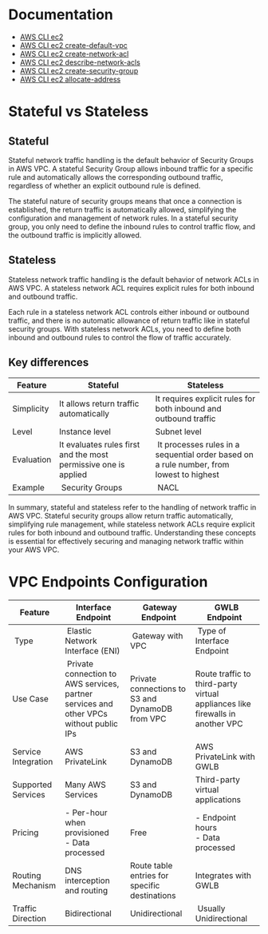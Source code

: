 # Documentation
- [AWS CLI ec2](https://docs.aws.amazon.com/cli/latest/reference/ec2/)
- [AWS CLI ec2 create-default-vpc](https://docs.aws.amazon.com/cli/latest/reference/ec2/create-default-vpc.html)
- [AWS CLI ec2 create-network-acl](https://docs.aws.amazon.com/cli/latest/reference/ec2/create-network-acl.html)
- [AWS CLI ec2 describe-network-acls](https://docs.aws.amazon.com/cli/latest/reference/ec2/describe-network-acls.html)
- [AWS CLI ec2 create-security-group](https://docs.aws.amazon.com/cli/latest/reference/ec2/create-security-group.html)
- [AWS CLI ec2 allocate-address](https://docs.aws.amazon.com/cli/latest/reference/ec2/allocate-address.html)

# Stateful vs Stateless
## Stateful
Stateful network traffic handling is the default behavior of Security Groups in AWS VPC. A stateful Security Group allows inbound traffic for a specific rule and automatically allows the corresponding outbound traffic, regardless of whether an explicit outbound rule is defined.

The stateful nature of security groups means that once a connection is established, the return traffic is automatically allowed, simplifying the configuration and management of network rules. In a stateful security group, you only need to define the inbound rules to control traffic flow, and the outbound traffic is implicitly allowed.

## Stateless
Stateless network traffic handling is the default behavior of network ACLs in AWS VPC. A stateless network ACL requires explicit rules for both inbound and outbound traffic.

Each rule in a stateless network ACL controls either inbound or outbound traffic, and there is no automatic allowance of return traffic like in stateful security groups. With stateless network ACLs, you need to define both inbound and outbound rules to control the flow of traffic accurately.

## Key differences
| Feature | Stateful | Stateless |
| ------- | -------- | --------- |
| Simplicity | It allows return traffic automatically | It requires explicit rules for both inbound and outbound traffic |
| Level | Instance level | Subnet level |
| Evaluation | It evaluates rules first and the most permissive one is applied | It processes rules in a sequential order based on a rule number, from lowest to highest |
| Example | Security Groups | NACL |

In summary, stateful and stateless refer to the handling of network traffic in AWS VPC. Stateful security groups allow return traffic automatically, simplifying rule management, while stateless network ACLs require explicit rules for both inbound and outbound traffic. Understanding these concepts is essential for effectively securing and managing network traffic within your AWS VPC.

# VPC Endpoints Configuration
| Feature | Interface Endpoint | Gateway Endpoint | GWLB Endpoint |
| ------- | ------------------ | ---------------- | ------------- |
| Type | Elastic Network Interface (ENI) | Gateway with VPC | Type of Interface Endpoint |
| Use Case | Private connection to AWS services, partner services and other VPCs without public IPs | Private connections to S3 and DynamoDB from VPC | Route traffic to third-party virtual appliances like firewalls in another VPC |
| Service Integration | AWS PrivateLink | S3 and DynamoDB | AWS PrivateLink with GWLB |
| Supported Services | Many AWS Services | S3 and DynamoDB | Third-party virtual applications |
| Pricing | - Per-hour when provisioned <br> - Data processed | Free | - Endpoint hours <br> - Data processed |
| Routing Mechanism | DNS interception and routing | Route table entries for specific destinations | Integrates with GWLB |
| Traffic Direction | Bidirectional | Unidirectional | Usually Unidirectional |
